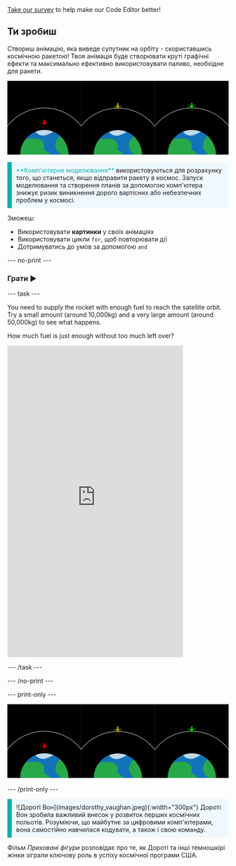 <div class="c-survey-banner" style="width:100%">
  <a class="c-survey-banner__link" href="https://form.raspberrypi.org/f/code-editor-feedback" target="_blank">Take our survey</a> to help make our Code Editor better!
</div>

## Ти зробиш

Створиш анімацію, яка виведе супутник на орбіту - скориставшись космічною ракетою! Твоя анімація буде створювати круті графічні ефекти та максимально ефективно використовувати паливо, необхідне для ракети.

![На двох екранах показані одна зелена ракета на орбіті та одна червона, яка не досягла орбіти.](images/showcase.png)

<p style="border-left: solid; border-width:10px; border-color: #0faeb0; background-color: aliceblue; padding: 10px;">
<span style="color: #0faeb0">**Комп'ютерне моделювання**</span> використовуються для розрахунку того, що станеться, якщо відправити ракету в космос. Запуск моделювання та створення планів за допомогою комп'ютера знижує ризик виникнення дорого вартісних або небезпечних проблем у космосі.
</p>

Зможеш:
+ Використовувати **картинки** у своїх анімаціях
+ Використовувати цикли `for`, щоб повторювати дії
+ Дотримуватись до умов за допомогою `and`

--- no-print ---

### Грати ▶️

--- task ---

<div style="display: flex; flex-wrap: wrap">
<div style="flex-basis: 175px; flex-grow: 1">  
You need to supply the rocket with enough fuel to reach the satellite orbit. Try a small amount (around 10,000kg) and a very large amount (around 50,000kg) to see what happens. 

How much fuel is just enough without too much left over?
</div>
<iframe src="https://editor.raspberrypi.org/en/embed/viewer/rocket-launch-example" width="400" height="710" frameborder="0" marginwidth="0" marginheight="0" allowfullscreen>
</iframe>
</div>

--- /task ---

--- /no-print ---

--- print-only ---

![Завершений проєкт.](images/showcase.png)

--- /print-only ---

<p style="border-left: solid; border-width:10px; border-color: #0faeb0; background-color: aliceblue; padding: 10px;"> ![Дороті Вон](images/dorothy_vaughan.jpeg){:width="300px"} Дороті Вон зробила важливий внесок у розвиток перших космічних польотів. Розуміючи, що майбутнє за цифровими комп'ютерами, вона самостійно навчилася кодувати, а також і свою команду.

Фільм *Приховані фігури* розповідає про те, як Дороті та інші темношкірі жінки зіграли ключову роль в успіху космічної програми США. 
